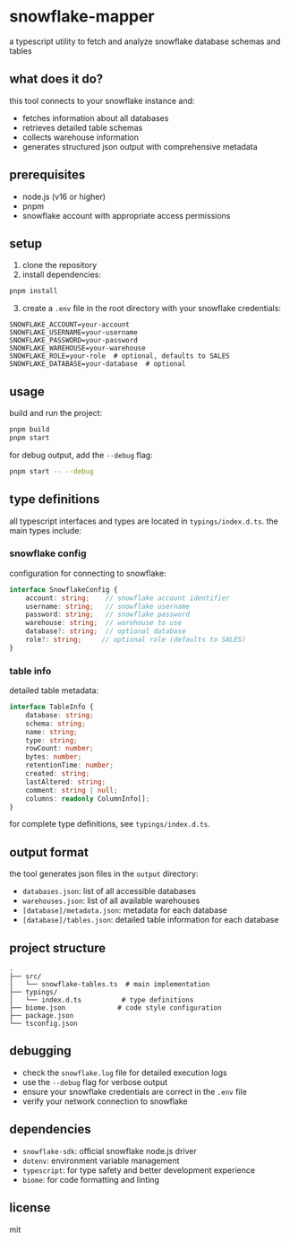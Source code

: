 # snowflake-mapper

a typescript utility to fetch and analyze snowflake database schemas and tables

## what does it do?

this tool connects to your snowflake instance and:
- fetches information about all databases
- retrieves detailed table schemas
- collects warehouse information
- generates structured json output with comprehensive metadata

## prerequisites

- node.js (v16 or higher)
- pnpm
- snowflake account with appropriate access permissions

## setup

1. clone the repository
2. install dependencies:
```bash
pnpm install
```

3. create a `.env` file in the root directory with your snowflake credentials:
```env
SNOWFLAKE_ACCOUNT=your-account
SNOWFLAKE_USERNAME=your-username
SNOWFLAKE_PASSWORD=your-password
SNOWFLAKE_WAREHOUSE=your-warehouse
SNOWFLAKE_ROLE=your-role  # optional, defaults to SALES
SNOWFLAKE_DATABASE=your-database  # optional
```

## usage

build and run the project:
```bash
pnpm build
pnpm start
```

for debug output, add the `--debug` flag:
```bash
pnpm start -- --debug
```

## type definitions

all typescript interfaces and types are located in `typings/index.d.ts`. the main types include:

### snowflake config
configuration for connecting to snowflake:
```typescript
interface SnowflakeConfig {
    account: string;    // snowflake account identifier
    username: string;   // snowflake username
    password: string;   // snowflake password
    warehouse: string;  // warehouse to use
    database?: string;  // optional database
    role?: string;     // optional role (defaults to SALES)
}
```

### table info
detailed table metadata:
```typescript
interface TableInfo {
    database: string;
    schema: string;
    name: string;
    type: string;
    rowCount: number;
    bytes: number;
    retentionTime: number;
    created: string;
    lastAltered: string;
    comment: string | null;
    columns: readonly ColumnInfo[];
}
```

for complete type definitions, see `typings/index.d.ts`.

## output format

the tool generates json files in the `output` directory:
- `databases.json`: list of all accessible databases
- `warehouses.json`: list of all available warehouses
- `[database]/metadata.json`: metadata for each database
- `[database]/tables.json`: detailed table information for each database

## project structure

```
.
├── src/
│   └── snowflake-tables.ts  # main implementation
├── typings/
│   └── index.d.ts          # type definitions
├── biome.json             # code style configuration
├── package.json
└── tsconfig.json
```

## debugging

- check the `snowflake.log` file for detailed execution logs
- use the `--debug` flag for verbose output
- ensure your snowflake credentials are correct in the `.env` file
- verify your network connection to snowflake

## dependencies

- `snowflake-sdk`: official snowflake node.js driver
- `dotenv`: environment variable management
- `typescript`: for type safety and better development experience
- `biome`: for code formatting and linting

## license

mit
